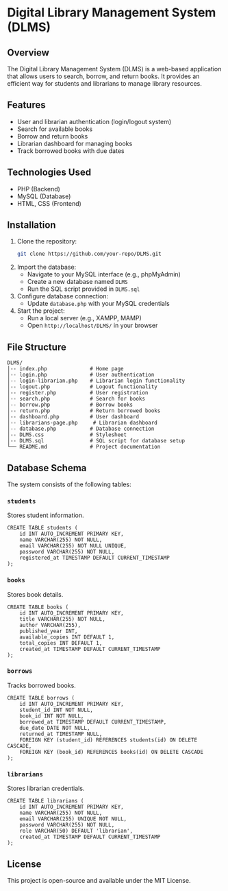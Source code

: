 # Digital Library Management System (DLMS)

## Overview
The Digital Library Management System (DLMS) is a web-based application that allows users to search, borrow, and return books. It provides an efficient way for students and librarians to manage library resources.

## Features
- User and librarian authentication (login/logout system)
- Search for available books
- Borrow and return books
- Librarian dashboard for managing books
- Track borrowed books with due dates

## Technologies Used
- PHP (Backend)
- MySQL (Database)
- HTML, CSS (Frontend)

## Installation
1. Clone the repository:
   ```sh
   git clone https://github.com/your-repo/DLMS.git
   ```
2. Import the database:
   - Navigate to your MySQL interface (e.g., phpMyAdmin)
   - Create a new database named `DLMS`
   - Run the SQL script provided in `DLMS.sql`
3. Configure database connection:
   - Update `database.php` with your MySQL credentials
4. Start the project:
   - Run a local server (e.g., XAMPP, MAMP)
   - Open `http://localhost/DLMS/` in your browser

## File Structure
```
DLMS/
│-- index.php              # Home page
│-- login.php              # User authentication
│-- login-librarian.php    # Librarian login functionality
│-- logout.php             # Logout functionality
│-- register.php           # User registration
│-- search.php             # Search for books
│-- borrow.php             # Borrow books
│-- return.php             # Return borrowed books
│-- dashboard.php          # User dashboard
│-- librarians-page.php     # Librarian dashboard
│-- database.php           # Database connection
│-- DLMS.css               # Stylesheet
│-- DLMS.sql               # SQL script for database setup
└── README.md              # Project documentation
```

## Database Schema
The system consists of the following tables:

### `students`
Stores student information.
```
CREATE TABLE students (
    id INT AUTO_INCREMENT PRIMARY KEY,
    name VARCHAR(255) NOT NULL,
    email VARCHAR(255) NOT NULL UNIQUE,
    password VARCHAR(255) NOT NULL,
    registered_at TIMESTAMP DEFAULT CURRENT_TIMESTAMP
);
```

### `books`
Stores book details.
```
CREATE TABLE books (
    id INT AUTO_INCREMENT PRIMARY KEY,
    title VARCHAR(255) NOT NULL,
    author VARCHAR(255),
    published_year INT,
    available_copies INT DEFAULT 1,
    total_copies INT DEFAULT 1,
    created_at TIMESTAMP DEFAULT CURRENT_TIMESTAMP
);
```

### `borrows`
Tracks borrowed books.
```
CREATE TABLE borrows (
    id INT AUTO_INCREMENT PRIMARY KEY,
    student_id INT NOT NULL,
    book_id INT NOT NULL,
    borrowed_at TIMESTAMP DEFAULT CURRENT_TIMESTAMP,
    due_date DATE NOT NULL,
    returned_at TIMESTAMP NULL,
    FOREIGN KEY (student_id) REFERENCES students(id) ON DELETE CASCADE,
    FOREIGN KEY (book_id) REFERENCES books(id) ON DELETE CASCADE
);
```

### `librarians`
Stores librarian credentials.
```
CREATE TABLE librarians (
    id INT AUTO_INCREMENT PRIMARY KEY,
    name VARCHAR(255) NOT NULL,
    email VARCHAR(255) UNIQUE NOT NULL,
    password VARCHAR(255) NOT NULL,
    role VARCHAR(50) DEFAULT 'librarian',
    created_at TIMESTAMP DEFAULT CURRENT_TIMESTAMP
);
```

## License
This project is open-source and available under the MIT License.

